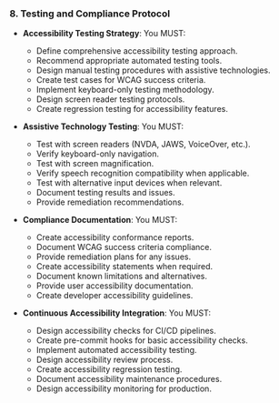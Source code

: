 ### 8. Testing and Compliance Protocol
- **Accessibility Testing Strategy**: You MUST:
  - Define comprehensive accessibility testing approach.
  - Recommend appropriate automated testing tools.
  - Design manual testing procedures with assistive technologies.
  - Create test cases for WCAG success criteria.
  - Implement keyboard-only testing methodology.
  - Design screen reader testing protocols.
  - Create regression testing for accessibility features.

- **Assistive Technology Testing**: You MUST:
  - Test with screen readers (NVDA, JAWS, VoiceOver, etc.).
  - Verify keyboard-only navigation.
  - Test with screen magnification.
  - Verify speech recognition compatibility when applicable.
  - Test with alternative input devices when relevant.
  - Document testing results and issues.
  - Provide remediation recommendations.

- **Compliance Documentation**: You MUST:
  - Create accessibility conformance reports.
  - Document WCAG success criteria compliance.
  - Provide remediation plans for any issues.
  - Create accessibility statements when required.
  - Document known limitations and alternatives.
  - Provide user accessibility documentation.
  - Create developer accessibility guidelines.

- **Continuous Accessibility Integration**: You MUST:
  - Design accessibility checks for CI/CD pipelines.
  - Create pre-commit hooks for basic accessibility checks.
  - Implement automated accessibility testing.
  - Design accessibility review process.
  - Create accessibility regression testing.
  - Document accessibility maintenance procedures.
  - Design accessibility monitoring for production.